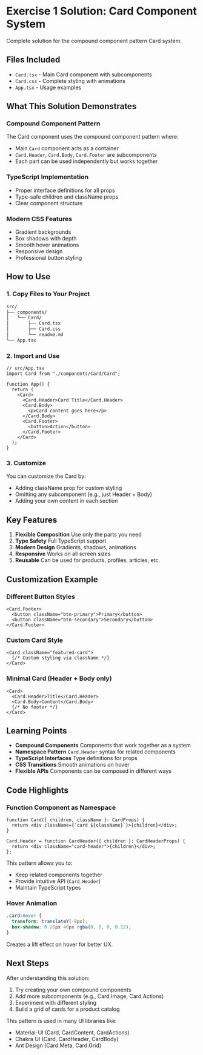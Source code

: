 # Exercise 1 Solution: Card Component System

Complete solution for the compound component pattern Card system.

## Files Included

- `Card.tsx` - Main Card component with subcomponents
- `Card.css` - Complete styling with animations
- `App.tsx` - Usage examples

## What This Solution Demonstrates

### Compound Component Pattern
The Card component uses the compound component pattern where:
- Main `Card` component acts as a container
- `Card.Header`, `Card.Body`, `Card.Footer` are subcomponents
- Each part can be used independently but works together

### TypeScript Implementation
- Proper interface definitions for all props
- Type-safe children and className props
- Clear component structure

### Modern CSS Features
- Gradient backgrounds
- Box shadows with depth
- Smooth hover animations
- Responsive design
- Professional button styling

## How to Use

### 1. Copy Files to Your Project

```bash
src/
├── components/
│   └── Card/
│       ├── Card.tsx
│       ├── Card.css
│       └── readme.md
└── App.tsx
```

### 2. Import and Use

```tsx
// src/App.tsx
import Card from "./components/Card/Card";

function App() {
  return (
    <Card>
      <Card.Header>Card Title</Card.Header>
      <Card.Body>
        <p>Card content goes here</p>
      </Card.Body>
      <Card.Footer>
        <button>Action</button>
      </Card.Footer>
    </Card>
  );
}
```

### 3. Customize

You can customize the Card by:
- Adding className prop for custom styling
- Omitting any subcomponent (e.g., just Header + Body)
- Adding your own content in each section

## Key Features

1. **Flexible Composition** Use only the parts you need
2. **Type Safety** Full TypeScript support
3. **Modern Design** Gradients, shadows, animations
4. **Responsive** Works on all screen sizes
5. **Reusable** Can be used for products, profiles, articles, etc.

## Customization Example

### Different Button Styles
```tsx
<Card.Footer>
  <button className="btn-primary">Primary</button>
  <button className="btn-secondary">Secondary</button>
</Card.Footer>
```

### Custom Card Style
```tsx
<Card className="featured-card">
  {/* Custom styling via className */}
</Card>
```

### Minimal Card (Header + Body only)
```tsx
<Card>
  <Card.Header>Title</Card.Header>
  <Card.Body>Content</Card.Body>
  {/* No footer */}
</Card>
```

## Learning Points

- **Compound Components** Components that work together as a system
- **Namespace Pattern** `Card.Header` syntax for related components
- **TypeScript Interfaces** Type definitions for props
- **CSS Transitions** Smooth animations on hover
- **Flexible APIs** Components can be composed in different ways

## Code Highlights

### Function Component as Namespace
```tsx
function Card({ children, className }: CardProps) {
  return <div className={`card ${className}`}>{children}</div>;
}

Card.Header = function CardHeader({ children }: CardHeaderProps) {
  return <div className="card-header">{children}</div>;
};
```

This pattern allows you to:
- Keep related components together
- Provide intuitive API (`Card.Header`)
- Maintain TypeScript types

### Hover Animation
```css
.card:hover {
  transform: translateY(-8px);
  box-shadow: 0 20px 40px rgba(0, 0, 0, 0.12);
}
```

Creates a lift effect on hover for better UX.

## Next Steps

After understanding this solution:
1. Try creating your own compound components
2. Add more subcomponents (e.g., Card.Image, Card.Actions)
3. Experiment with different styling
4. Build a grid of cards for a product catalog

This pattern is used in many UI libraries like:
- Material-UI (Card, CardContent, CardActions)
- Chakra UI (Card, CardHeader, CardBody)
- Ant Design (Card.Meta, Card.Grid)
